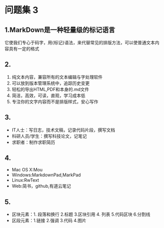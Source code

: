 # 问题集 3
##  1.MarkDown是一种轻量级的标记语言
它使我们专心于码字，用{标记}语法，来代替常见的排版方法，可以使普通文本内容具有一定的格式
##  2.
1. 纯文本内容，兼容所有的文本编辑与字处理软件
2. 可以放到版本管理系统中，追踪历史变更
3. 轻松的导出HTML,PDF和本身的.md文件
4. 简洁，高效，可读，直观，学习成本低
5. 专注你的文字内容而不是排版样式，安心写作
## 3.
* IT人士：写日志，技术文稿，记录代码片段，撰写文档
* 科研人员/学生：撰写科技论文，记笔记
* 求职者：制作求职简历
## 4.
* Mac OS X:Mou   
* Windows:MarkdownPad,MarkPad   
* Linux:RwText           
* Web:简书，github,有道云笔记
## 5.
 * 区块元素：1. 段落和换行 2.标题  3.区块引用 4. 列表  5.代码区块 6.分割线 
 * 区段元素：1.链接 2.强调 3.代码 4.图片  
